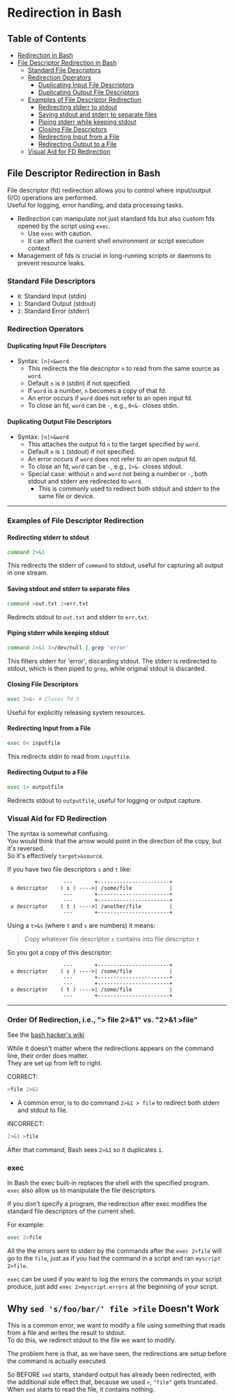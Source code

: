 

# Redirection in Bash  

## Table of Contents
* [Redirection in Bash](#redirection-in-bash) 
* [File Descriptor Redirection in Bash](#file-descriptor-redirection-in-bash) 
    * [Standard File Descriptors](#standard-file-descriptors) 
    * [Redirection Operators](#redirection-operators) 
        * [Duplicating Input File Descriptors](#duplicating-input-file-descriptors) 
        * [Duplicating Output File Descriptors](#duplicating-output-file-descriptors) 
    * [Examples of File Descriptor Redirection](#examples-of-file-descriptor-redirection) 
        * [Redirecting stderr to stdout](#redirecting-stderr-to-stdout) 
        * [Saving stdout and stderr to separate files](#saving-stdout-and-stderr-to-separate-files) 
        * [Piping stderr while keeping stdout](#piping-stderr-while-keeping-stdout) 
        * [Closing File Descriptors](#closing-file-descriptors) 
        * [Redirecting Input from a File](#redirecting-input-from-a-file) 
        * [Redirecting Output to a File](#redirecting-output-to-a-file) 
    * [Visual Aid for FD Redirection](#visual-aid-for-fd-redirection) 


## File Descriptor Redirection in Bash  

File descriptor (fd) redirection allows you to control where input/output  
(I/O) operations are performed.  
Useful for logging, error handling, and data processing tasks.  

* Redirection can manipulate not just standard fds but also custom fds  
  opened by the script using `exec`.  
    * Use `exec` with caution.  
    * It can affect the current shell environment or script execution context.  
* Management of fds is crucial in long-running scripts or daemons to  
  prevent resource leaks.  


### Standard File Descriptors  
- `0`: Standard Input (stdin)  
- `1`: Standard Output (stdout)  
- `2`: Standard Error (stderr)  


### Redirection Operators  
#### Duplicating Input File Descriptors  
* Syntax: `[n]<&word`
  * This redirects the file descriptor `n` to read from the same source as `word`.  
  * Default `n` is `0` (stdin) if not specified.  
  * If `word` is a number, `n` becomes a copy of that fd.  
  * An error occurs if `word` does not refer to an open input fd.  
  * To close an fd, `word` can be `-`, e.g., `0<&-` closes stdin.  

#### Duplicating Output File Descriptors  
* Syntax: `[n]>&word`
  * This attaches the output fd `n` to the target specified by `word`.  
  * Default `n` is `1` (stdout) if not specified.  
  * An error occurs if `word` does not refer to an open output fd.  
  * To close an fd, `word` can be `-`, e.g., `1>&-` closes stdout.  
  * Special case: without `n` and `word` not being a number or `-`, both stdout and stderr are redirected to `word`.  
    * This is commonly used to redirect both stdout and stderr to the same file or device.  


---  


### Examples of File Descriptor Redirection  
#### Redirecting stderr to stdout  
```bash  
command 2>&1  
```
This redirects the stderr of `command` to stdout, useful for capturing all output in one stream.  

#### Saving stdout and stderr to separate files  
```bash  
command >out.txt 2>err.txt  
```
Redirects stdout to `out.txt` and stderr to `err.txt`.  

#### Piping stderr while keeping stdout  
```bash  
command 2>&1 1>/dev/null | grep 'error'  
```
This filters stderr for 'error', discarding stdout. The stderr is redirected to stdout, which is then piped to `grep`, while original stdout is discarded.  

#### Closing File Descriptors  
```bash  
exec 3>&- # Closes fd 3
```
Useful for explicitly releasing system resources.  

#### Redirecting Input from a File  
```bash  
exec 0< inputfile  
```
This redirects stdin to read from `inputfile`.  

#### Redirecting Output to a File  
```bash  
exec 1> outputfile  
```
Redirects stdout to `outputfile`, useful for logging or output capture.  

### Visual Aid for FD Redirection  
The syntax is somewhat confusing.  
You would think that the arrow would point in the direction of the 
copy, but it's reversed.  
So it's effectively `target>&source`.  

If you have two file descriptors `s` and `t` like:  
```plaintext  
                  ---       +-----------------------+  
 a descriptor    ( s ) ---->| /some/file            |
                  ---       +-----------------------+  
                  ---       +-----------------------+  
 a descriptor    ( t ) ---->| /another/file         |
                  ---       +-----------------------+  
```

Using a `t>&s` (where `t` and `s` are numbers) it means:  
> Copy whatever file descriptor `s` contains into file descriptor `t`

So you got a copy of this descriptor:  
```plaintext  
                  ---       +-----------------------+  
 a descriptor    ( s ) ---->| /some/file            |
                  ---       +-----------------------+  
                  ---       +-----------------------+  
 a descriptor    ( t ) ---->| /some/file            |
                  ---       +-----------------------+  
```


-----------------------------  
### Order Of Redirection, i.e., "> file 2>&1" vs. "2>&1 >file"
See the [bash hacker's wiki](https://web.archive.org/web/20230315225157/https://wiki.bash-hackers.org/howto/redirection_tutorial#order_of_redirection_ie_file_2_1_vs_2_1_file)

While it doesn't matter where the redirections appears on the command line, their
order does matter.  
They are set up from left to right.

CORRECT:
```bash
>file 2>&1
```
* A common error, is to do command `2>&1 > file` to redirect both stderr and stdout to file.

INCORRECT:
```bash
2>&1 >file
```
After that command, Bash sees `2>&1` so it duplicates `1`.


### exec

In Bash the exec built-in replaces the shell with the specified program.  
`exec` also allow us to manipulate the file descriptors.  
 
If you don't specify a program, the redirection after exec modifies the 
standard file descriptors of the current shell.

For example:
```bash
exec 2>file
```
All the the errors sent to stderr by the commands after the `exec 2>file` will 
go to the `file`, just as if you had the command in a script
and ran `myscript 2>file`.

`exec` can be used if you want to log the errors the commands in your script
produce, just add `exec 2>myscript.errors` at the beginning of your script.


## Why `sed 's/foo/bar/' file >file` Doesn't Work

This is a common error, we want to modify a file using something that reads from
a file and writes the result to stdout.  
To do this, we redirect stdout to the file we want to modify.  
 
The problem here is that, as we have seen, the redirections are setup before the
command is actually executed.
 
So BEFORE `sed` starts, standard output has already been redirected, with the
additional side effect that, because we used `>`, `"file"` gets truncated.  
When `sed` starts to read the file, it contains nothing.



